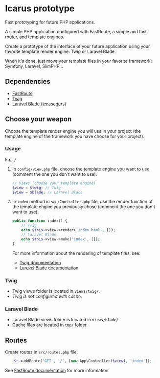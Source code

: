# Icarus prototype

Fast prototyping for future PHP applications.

A simple PHP application configured with FastRoute, a simple and fast router, and template engines.

Create a prototype of the interface of your future application  using your favorite template render engine: Twig or Laravel Blade.

When it's done, just move your template files in your favorite framework: Symfony, Laravel, SlimPHP...



## Dependencies

- [FastRoute](https://github.com/nikic/FastRoute)
- [Twig](https://twig.symfony.com)
- [Laravel Blade (jenssegers)](https://github.com/jenssegers/blade)

## Choose your weapon

Choose the template render engine you will use in your project (the template engine of the framework you have choose for your project).

### Usage

E.g. `/`

1. In `config/view.php` file, choose the template engine you want to use (comment the one you don't want to use):

    ```php
    // Views (choose your template engine)
    $view = $twig; // Twig
    $view = $blade; // Laravel Blade
    ```

2. In `index` method in `src/Controller.php` file, use the render function of the template engine you previously chose (comment the one you don't want to use):

    ```php
    public function index() {
        // Twig
        echo $this->view->render('index.html', []);
        // Laravel Blade
        echo $this->view->make('index', []);
    }
    ```

    For more information about the rendering of template files, see:

    - [Twig documentation](https://twig.symfony.com/doc/2.x/api.html)
    - [Laravel Blade documentation](https://github.com/jenssegers/blade)

### Twig

- Twig views folder is located in `views/twig/`.
- *Twig is not configured with cache.*

### Laravel Blade

- Laravel Blade views folder is located in `views/blade/`.
- Cache files are located in `tmp/` folder.

## Routes

Create routes in `src/routes.php` file:

```php
    $r->addRoute('GET', '/', [new App\Controller($view), 'index']);
```

See [FastRoute documentation](https://github.com/nikic/FastRoute) for more information.
